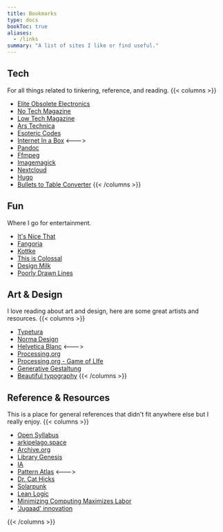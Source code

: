 ```yaml
---
title: Bookmarks
type: docs
bookToc: true
aliases:
  - /links
summary: "A list of sites I like or find useful."
---
```


## Tech
For all things related to tinkering, reference, and reading.
{{< columns >}}
- [Elite Obsolete Electronics](https://eoe.works/)
- [No Tech Magazine](https://www.notechmagazine.com/)
- [Low Tech Magazine](https://solar.lowtechmagazine.com/)
- [Ars Technica](https://arstechnica.com/)
- [Esoteric Codes](https://esoteric.codes/)
- [Internet In a Box](https://internet-in-a-box.org)
<--->
- [Pandoc](https://pandoc.org)
- [Ffmpeg](https://ffmpeg.org)
- [Imagemagick](https://imagemagick.org/index.php)
- [Nextcloud](https://nextcloud.com)
- [Hugo](https://gohugo.io)
- [Bullets to Table Converter](https://bulletstotable.com)
{{< /columns >}}

## Fun
Where I go for entertainment.
- [It's Nice That](https://www.itsnicethat.com/)
- [Fangoria](https://www.fangoria.com/)
- [Kottke](https://kottke.org/)
- [This is Colossal](https://www.thisiscolossal.com/)
- [Design Milk](https://design-milk.com/)
- [Poorly Drawn Lines](https://poorlydrawnlines.com/)

## Art & Design
I love reading about art and design, here are some great artists and resources.
{{< columns >}}
- [Typetura](https://typetura.com/)
- [Norma Design](https://normadesign.it/en/)
- [Helvetica Blanc](https://helveticablanc.com/)
<--->
- [Processing.org](https://processing.org/)
- [Processing.org - Game of LIfe](https://processing.org/examples/gameoflife.html)
- [Generative Gestaltung](http://www.generative-gestaltung.de/2/)
- [Beautiful typography](https://gitlab.com/velvetyne/velvetyne-libre-friends/-/blob/main/README.md)
{{< /columns >}}

## Reference & Resources
This is a place for general references that didn't fit anywhere else but I really enjoy.
{{< columns >}}
- [Open Syllabus](https://galaxy.opensyllabus.org)
- [arkipelago.space](https://arkipelago.space/)
- [Archive.org](https://archive.org/)
- [Library Genesis](http://libgen.rs/)
- [IA](https://ia.net/)
- [Pattern Atlas](https://patternatlas.com/)
<--->
- [Dr. Cat Hicks](https://www.drcathicks.com/blog/)
- [Solarpunk](https://www.re-des.org/a-solarpunk-manifesto/)
- [Lean Logic](https://leanlogic.online/introduction-david-fleming/)
- [Minimizing Computing Maximizes Labor](http://digitalhumanities.org/dhq/vol/16/2/000594/000594.html)
- ['Jugaad' innovation](https://www.theguardian.com/sustainable-business/jugaad-innovation-business-creativity-scarcity)

{{< /columns >}}